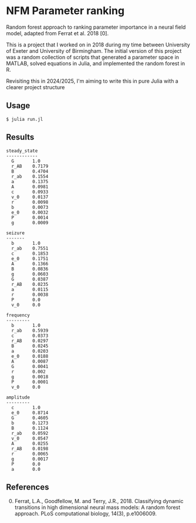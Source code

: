 NFM Parameter ranking
=====================

Random forest approach to ranking parameter importance in a neural field model,
adapted from Ferrat et al. 2018 \[0\].

This is a project that I worked on in 2018 during my time between University of
Exeter and University of Birmingham. The initial version of this project was a
random collection of scripts that generated a parameter space in MATLAB, solved
equations in Julia, and implemented the random forest in R.

Revisiting this in 2024/2025, I'm aiming to write this in pure Julia with a
clearer project structure

Usage
-----

``` {.bash}
$ julia run.jl
```
Results
-------

```
steady_state
------------
  G       1.0
  r_AB    0.7179
  B       0.4704
  r_ab    0.1554
  a       0.1375
  A       0.0981
  c       0.0933
  v_0     0.0137
  r       0.0098
  b       0.0073
  e_0     0.0032
  P       0.0014
  g       0.0009

seizure
-------
  b       1.0
  r_ab    0.7551
  c       0.1853
  e_0     0.1751
  A       0.1366
  B       0.0836
  g       0.0603
  G       0.0387
  r_AB    0.0235
  a       0.0115
  r       0.0038
  P       0.0
  v_0     0.0

frequency
---------
  b       1.0
  r_ab    0.5939
  c       0.0373
  r_AB    0.0297
  B       0.0245
  a       0.0203
  e_0     0.0188
  A       0.0087
  G       0.0041
  r       0.002
  g       0.0018
  P       0.0001
  v_0     0.0

amplitude
---------
  c       1.0
  e_0     0.8714
  G       0.4605
  b       0.1273
  B       0.1124
  r_ab    0.0592
  v_0     0.0547
  A       0.0255
  r_AB    0.0198
  r       0.0065
  g       0.0017
  P       0.0
  a       0.0
```

References
----------

0.  Ferrat, L.A., Goodfellow, M. and Terry, J.R., 2018. Classifying dynamic transitions in high
    dimensional neural mass models: A random forest approach. PLoS computational biology, 14(3),
    p.e1006009.
